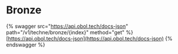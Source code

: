 # Bronze

{% swagger src="https://api.obol.tech/docs-json" path="/v1/techne/bronze/{index}" method="get" %}
[https://api.obol.tech/docs-json](https://api.obol.tech/docs-json)
{% endswagger %}
